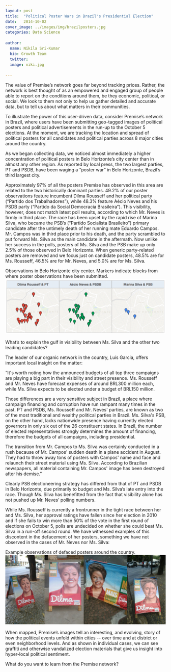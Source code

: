 ```yaml
---
layout: post
title:  "Political Poster Wars in Brazil's Presidential Election"
date:   2014-10-02
cover_image: ../images/img/brazilposters.jpg
categories: Data Science

author:
  name: Nikila Sri-Kumar
  bio: Growth Team
  twitter: 
  image: niki.jpg

---
```


The value of Premise’s network goes far beyond tracking prices. Rather, the network is best thought of as an empowered and engaged group of people able to report on the conditions around them, be they economic, political, or social. We look to them not only to help us gather detailed and accurate data, but to tell us about what matters in their communities.
 
To illustrate the power of this user-driven data, consider Premise’s network in Brazil, where users have been submitting geo-tagged images of political posters and political advertisements in the run-up to the October 5 elections. At the moment, we are tracking the location and spread of political posters for all candidates and political parties across 8 major cities around the country. 

As we began collecting data, we noticed almost immediately a higher concentration of political posters in Belo Horizonte’s city center than in almost any other region. As reported by local press, the two largest parties, PT and PSDB, have been waging a “poster war” in Belo Horizonte, Brazil’s third largest city.

Approximately 97% of all the posters Premise has observed in this area are related to the two historically dominant parties. 49.2% of our poster observations feature incumbent Dilma Rousseff and her political party (“Partido dos Trabalhadores”), while 48.3% feature Aécio Neves and his PSDB party (“Partido da Social Democracia Brasileira”). This visibility, however, does not match latest poll results, according to which Mr. Neves is firmly in third place. The race has been upset by the rapid rise of Marina Silva, who became the PSB’s (“Partido Socialista Brasileiro”) primary candidate after the untimely death of her running mate Eduardo Campos. Mr. Campos was in third place prior to his death, and the party scrambled to put forward Ms. Silva as the main candidate in the aftermath. Now unlike her success in the polls, posters of Ms. Silva and the PSB make up only 2.5% of those observed in Belo Horizonte. When generic party-related posters are removed and we focus just on candidate posters, 48.5% are for Ms. Rousseff, 46.5% are for Mr. Neves, and 5.0% are for Ms. Silva. 



Observations in Belo Horizonte city center. Markers indicate blocks from where poster observations have been submitted.
![Observations in Belo Horizonte city center.](/images/img/f34g34gewsg.png)


What’s to explain the gulf in visibility between Ms. Silva and the other two leading candidates? 

The leader of our organic network in the country, Luís Garcia, offers important local insight on the matter:

“It's worth noting how the announced budgets of all top three campaigns are playing a big part in their visibility and street presence. Ms. Rousseff and Mr. Neves have forecast expenses of around BRL300 million each, while Ms. Silva expects to be elected under a budget of BRL150 million. 

Those differences are a very sensitive subject in Brazil, a place where campaign financing and corruption have run rampant many times in the past. PT and PSDB, Ms. Rousseff and Mr. Neves' parties, are known as two of the most traditional and wealthy political parties in Brazil. Ms. Silva's PSB, on the other hand, lacks nationwide presence having currently elected governors in only six out of the 26 constituent states. In Brazil, the number of elected representatives strongly determines the amount of financing, therefore the budgets of all campaigns, including presidential.

The transition from Mr. Campos to Ms. Silva was certainly conducted in a rush because of Mr. Campos' sudden death in a plane accident in August. They had to throw away tons of posters with Campos' name and face and relaunch their street material using Ms. Silva. According to Brazilian newspapers, all material containing Mr. Campos' image has been destroyed after his demise.”

Clearly PSB electioneering strategy has differed from that of PT and PSDB in Belo Horizonte, due primarily to budget and Ms. Silva’s late entry into the race. Though Ms. Silva has benefitted from the fact that visibility alone has not pushed up Mr. Neves’ polling numbers. 

While Ms. Rousseff is currently a frontrunner in the tight race between her and Ms. Silva, her approval ratings have fallen since her election in 2010 and if she fails to win more than 50% of the vote in the first round of elections on October 5, polls are undecided on whether she could beat Ms. Silva in a run-off second round. We have witnessed examples of this discontent in the defacement of her posters, something we have not observed in the cases of Mr. Neves nor Ms. Silva:


Example observations of defaced posters around the country.
![Example observations of defaced posters around the country.](/images/img/egsegs.jpg)

When mapped, Premise’s images tell an interesting, and evolving, story of how the political events unfold within cities -- over time and at district or even neighborhood levels. And as shown in individual cases, we can see graffiti and otherwise vandalized election materials that give us insight into hyper-local political sentiment.

What do you want to learn from the Premise network?